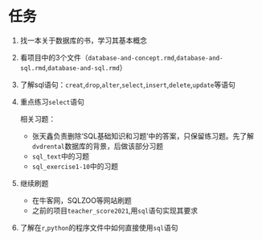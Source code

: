 
# 任务

1. 找一本关于数据库的书，学习其基本概念
2. 看项目中的3个文件（`database-and-concept.rmd`,`database-and-sql.rmd`,`database-and-sql.rmd`）
3. 了解sql语句：`creat`,`drop`,`alter`,`select`,`insert`,`delete`,`update`等语句
4. 重点练习`select`语句
   
	相关习题：

    - 张天鑫负责删除‘SQL基础知识和习题’中的答案，只保留练习题。先了解`dvdrental`数据库的背景，后做该部分习题
    - `sql_text`中的习题
    - `sql_exercise1-10`中的习题
5. 继续刷题
   - 在牛客网，SQLZOO等网站刷题
   - 之前的项目`teacher_score2021`,用`sql`语句实现其要求
6. 了解在`r`,`python`的程序文件中如何直接使用`sql`语句
